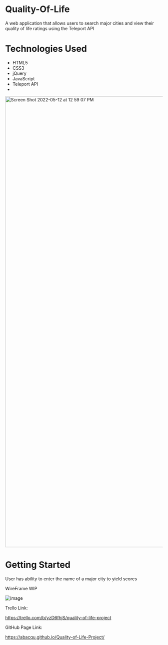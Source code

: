 # Quality-Of-Life

A web application that allows users to search major cities and view their quality of life ratings using the Teleport API

# Technologies Used

- HTML5
- CSS3
- jQuery
- JavaScript
- Teleport API
- 

<img width="1437" alt="Screen Shot 2022-05-12 at 12 59 07 PM" src="https://user-images.githubusercontent.com/104287541/168140206-3b9c4da9-409b-4170-a5f4-9c1e7ae77fcf.png">

# Getting Started

User has ability to enter the name of a major city to yield scores

WireFrame WIP 

![image](https://user-images.githubusercontent.com/104287541/167693946-8cf33c3d-51e7-4fae-89c5-62947f75bddb.png)



Trello Link: 

https://trello.com/b/yzD6fhjS/quality-of-life-project


GitHub Page Link:

https://abacqu.github.io/Quality-of-Life-Project/
